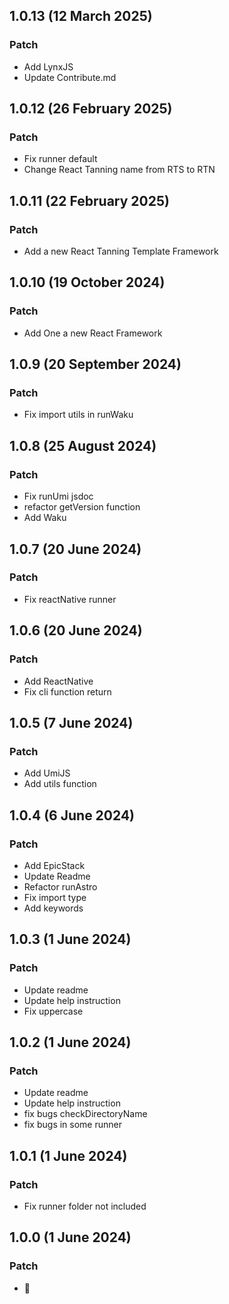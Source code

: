 ## 1.0.13 (12 March 2025)

### Patch

- Add LynxJS
- Update Contribute.md

## 1.0.12 (26 February 2025)

### Patch

- Fix runner default
- Change React Tanning name from RTS to RTN

## 1.0.11 (22 February 2025)

### Patch

- Add a new React Tanning Template Framework

## 1.0.10 (19 October 2024)

### Patch

- Add One a new React Framework

## 1.0.9 (20 September 2024)

### Patch

- Fix import utils in runWaku

## 1.0.8 (25 August 2024)

### Patch

- Fix runUmi jsdoc
- refactor getVersion function
- Add Waku

## 1.0.7 (20 June 2024)

### Patch

- Fix reactNative runner

## 1.0.6 (20 June 2024)

### Patch

- Add ReactNative
- Fix cli function return

## 1.0.5 (7 June 2024)

### Patch

- Add UmiJS
- Add utils function

## 1.0.4 (6 June 2024)

### Patch

- Add EpicStack
- Update Readme
- Refactor runAstro
- Fix import type
- Add keywords

## 1.0.3 (1 June 2024)

### Patch

- Update readme
- Update help instruction
- Fix uppercase

## 1.0.2 (1 June 2024)

### Patch

- Update readme
- Update help instruction
- fix bugs checkDirectoryName
- fix bugs in some runner

## 1.0.1 (1 June 2024)

### Patch

- Fix runner folder not included

## 1.0.0 (1 June 2024)

### Patch

- 🎉
